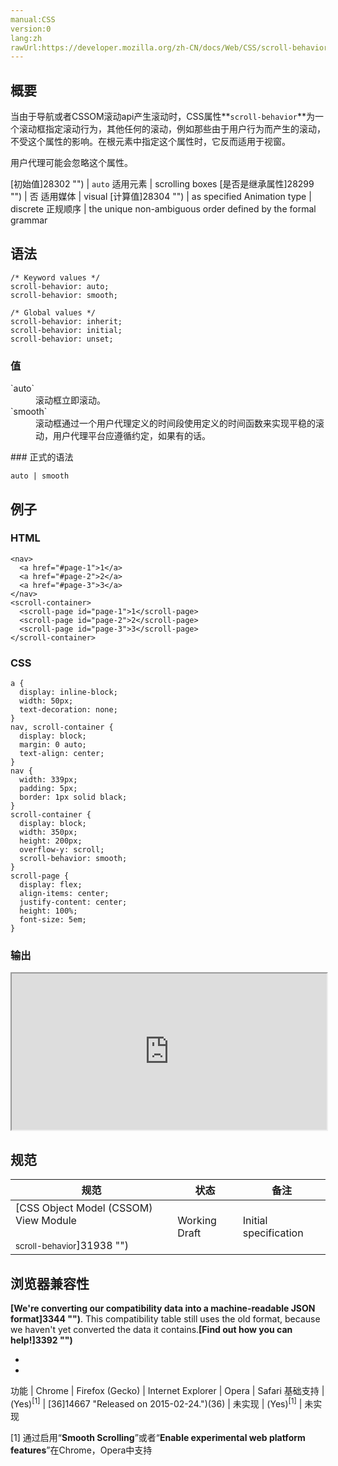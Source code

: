 ```yaml
---
manual:CSS
version:0
lang:zh
rawUrl:https://developer.mozilla.org/zh-CN/docs/Web/CSS/scroll-behavior
---
```





## 概要<a name="Summary"></a>


当由于导航或者CSSOM滚动api产生滚动时，CSS属性**`scroll-behavior`**为一个滚动框指定滚动行为，其他任何的滚动，例如那些由于用户行为而产生的滚动，不受这个属性的影响。在根元素中指定这个属性时，它反而适用于视窗。



用户代理可能会忽略这个属性。


[初始值]28302 "") | `auto` 
适用元素 | scrolling boxes 
[是否是继承属性]28299 "") | 否 
适用媒体 | visual 
[计算值]28304 "") | as specified 
Animation type | discrete 
正规顺序 | the unique non-ambiguous order defined by the formal grammar 


## 语法<a name="Syntax"></a>

```
/* Keyword values */
scroll-behavior: auto;
scroll-behavior: smooth;

/* Global values */
scroll-behavior: inherit;
scroll-behavior: initial;
scroll-behavior: unset;
```

### 值<a name="Values"></a>
<dl><dt id=''>`auto`</dt><dd>滚动框立即滚动。</dd><dt id=''>`smooth`</dt><dd>滚动框通过一个用户代理定义的时间段使用定义的时间函数来实现平稳的滚动，用户代理平台应遵循约定，如果有的话。</dd></dl>
### 正式的语法<a name="正式的语法"></a>

```
auto | smooth
```

## 例子<a name="Example"></a>

### HTML<a name="HTML"></a>

```
<nav>
  <a href="#page-1">1</a>
  <a href="#page-2">2</a>
  <a href="#page-3">3</a>
</nav>
<scroll-container>
  <scroll-page id="page-1">1</scroll-page>
  <scroll-page id="page-2">2</scroll-page>
  <scroll-page id="page-3">3</scroll-page>
</scroll-container>
```

### CSS<a name="CSS"></a>

```
a {
  display: inline-block;
  width: 50px;
  text-decoration: none;
}
nav, scroll-container {
  display: block;
  margin: 0 auto;
  text-align: center;
}
nav {
  width: 339px;
  padding: 5px;
  border: 1px solid black;
}
scroll-container {
  display: block;
  width: 350px;
  height: 200px;
  overflow-y: scroll;
  scroll-behavior: smooth;
}
scroll-page {
  display: flex;
  align-items: center;
  justify-content: center;
  height: 100%;
  font-size: 5em;
}
```

### 输出<a name="输出"></a>


<iframe src='https://mdn.mozillademos.org/zh-CN/docs/Web/CSS/scroll-behavior$samples/Example?revision=1237363' width='100%' height='250'></iframe>



## 规范<a name="Specifications"></a>

规范 | 状态 | 备注 
 ---  |  ---  |  ---  | 
[CSS Object Model (CSSOM) View Module<br></br><small>scroll-behavior</small>]31938 "") | Working Draft | Initial specification 


## 浏览器兼容性<a name="Browser_compatibility"></a>


**[We&#39;re converting our compatibility data into a machine-readable JSON format]3344 "")**. This compatibility table still uses the old format, because we haven&#39;t yet converted the data it contains.**[Find out how you can help!]3392 "")**


* 
* 

功能 | Chrome | Firefox (Gecko) | Internet Explorer | Opera | Safari 
基础支持 | (Yes)<sup>[1]</sup> | [36]14667 "Released on 2015-02-24.")(36) | 未实现 | (Yes)<sup>[1]</sup> | 未实现 





[1] 通过启用“**Smooth Scrolling**”或者“**Enable experimental web platform features**”在Chrome，Opera中支持




